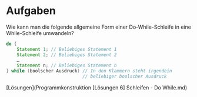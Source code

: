 # Aufgaben

Wie kann man die folgende allgemeine Form einer Do-While-Schleife in eine While-Schleife umwandeln?

```java
do {
    Statement 1; // Beliebiges Statement 1
    Statement 2; // Beliebiges Statement 2
    …
    Statement n; // Beliebiges Statement n
} while (boolscher Ausdruck) // In den Klammern steht irgendein
                             // beliebiger boolscher Ausdruck
```

[Lösungen](Programmkonstruktion [Lösungen 6] Schleifen - Do While.md)
